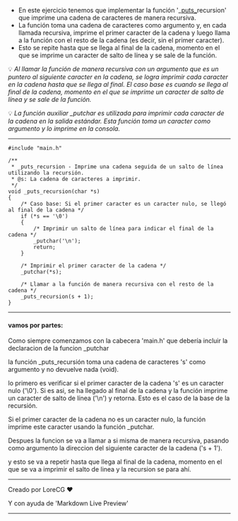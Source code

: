- En este ejercicio tenemos que implementar la función '_[puts_](https://www.it.uc3m.es/pbasanta/asng/course_notes/input_output_function_puts_es.html)recursion' que imprime una cadena de caracteres de manera recursiva. 
- La función toma una cadena de caracteres como argumento y, en cada llamada recursiva, imprime el primer caracter de la cadena y luego llama a la función con el resto de la cadena (es decir, sin el primer caracter). 
- Esto se repite hasta que se llega al final de la cadena, momento en el que se imprime un caracter de salto de línea y se sale de la función.

💡 *Al llamar la función de manera recursiva con un argumento que es un puntero al siguiente caracter en la cadena, se logra imprimir cada caracter en la cadena hasta que se llega al final. El caso base es cuando se llega al final de la cadena, momento en el que se imprime un caracter de salto de línea y se sale de la función.*

💡 *La función auxiliar _putchar es utilizada para imprimir cada caracter de la cadena en la salida estándar. Esta función toma un caracter como argumento y lo imprime en la consola.*


-----
```
#include "main.h"

/**
 * _puts_recursion - Imprime una cadena seguida de un salto de línea utilizando la recursión.
 * @s: La cadena de caracteres a imprimir.
 */
void _puts_recursion(char *s)
{
    /* Caso base: Si el primer caracter es un caracter nulo, se llegó al final de la cadena */
    if (*s == '\0')
    {
        /* Imprimir un salto de línea para indicar el final de la cadena */
        _putchar('\n');
        return;
    }

    /* Imprimir el primer caracter de la cadena */
    _putchar(*s);

    /* Llamar a la función de manera recursiva con el resto de la cadena */
    _puts_recursion(s + 1);
}
```
----
#### vamos por partes:

Como siempre comenzamos con la cabecera 'main.h' que debería incluir la declaracion de la funcion _putchar

la función _puts_recursión toma una cadena de caracteres 's' como argumento y no devuelve nada (void).

lo primero es verificar si el primer caracter de la cadena 's' es un caracter nulo ('\0'). Si es asi, se ha llegado al final de la cadena y la función imprime un caracter de salto de línea ('\n') y retorna. Esto es el caso de la base de la recursión.

Si el primer caracter de la cadena no es un caracter nulo, la función imprime este caracter usando la función _putchar.

Despues la funcion se va a llamar a si misma de manera recursiva, pasando como argumento la direccion del siguiente caracter de la cadena ('s + 1').

y esto se va a repetir hasta que llega al final de la cadena, momento en el que se va a imprimir el salto de linea y la recursion se para ahí.

----

Creado por LoreCG ❤

Y con ayuda de 'Markdown Live Preview'

------
